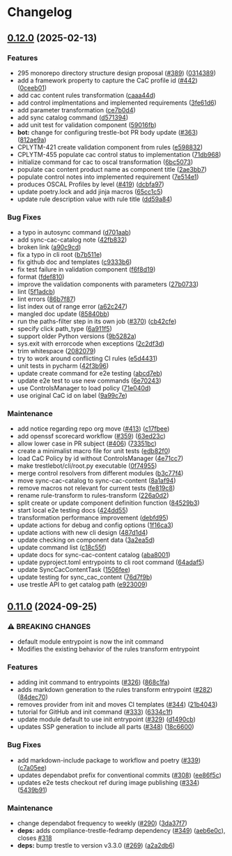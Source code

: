 # Changelog

## [0.12.0](https://github.com/complytime/trestle-bot/compare/v0.11.0...v0.12.0) (2025-02-13)


### Features

* 295 monorepo directory structure design proposal ([#389](https://github.com/complytime/trestle-bot/issues/389)) ([0314389](https://github.com/complytime/trestle-bot/commit/0314389ccb454b1c52ef68cd7670da97dbf62510))
* add a framework property to capture the CaC profile id ([#442](https://github.com/complytime/trestle-bot/issues/442)) ([0ceeb01](https://github.com/complytime/trestle-bot/commit/0ceeb01623d5c326bd9df9973622906856c0ef7c))
* add cac content rules transformation ([caaa44d](https://github.com/complytime/trestle-bot/commit/caaa44d0770b92b834d55fed1ee7204f7cd67be6))
* add control implmentations and implemented requirements ([3fe61d6](https://github.com/complytime/trestle-bot/commit/3fe61d6b722bae828a45bda8f478e9938cb7cfa3))
* add parameter transformation ([ce7b0d4](https://github.com/complytime/trestle-bot/commit/ce7b0d4491e0f76f7619b5ab8e023001f8ae7265))
* add sync catalog command ([d571394](https://github.com/complytime/trestle-bot/commit/d571394da11487500562bbabd6f372e034270c14))
* add unit test for validation component ([59016fb](https://github.com/complytime/trestle-bot/commit/59016fb52c2247c7c5a9702b0d986551efb443a9))
* **bot:** change for configuring trestle-bot PR body update ([#363](https://github.com/complytime/trestle-bot/issues/363)) ([812ae9a](https://github.com/complytime/trestle-bot/commit/812ae9acdc9741fc83e20cc219ecbb681e3bf6c4))
* CPLYTM-421 create validation component from rules ([e598832](https://github.com/complytime/trestle-bot/commit/e59883226a59872aab5cdc53bcc3cd9b79e5663b))
* CPLYTM-455 populate cac control status to implementation ([71db968](https://github.com/complytime/trestle-bot/commit/71db9680fd4d50d42213f4c31be2d05951786b39))
* initialize command for cac to oscal transformation ([6bc5073](https://github.com/complytime/trestle-bot/commit/6bc507319da7a01d1631f71345aa3a74705f484a))
* populate cac content product name as component title ([2ae3bb7](https://github.com/complytime/trestle-bot/commit/2ae3bb738ec283eb1c669d753be0191a5b284f2c))
* populate control notes into implemented requirement ([7e514e1](https://github.com/complytime/trestle-bot/commit/7e514e14d0195f146455bd3c481b05232f1a61bb))
* produces OSCAL Profiles by level ([#419](https://github.com/complytime/trestle-bot/issues/419)) ([dcbfa97](https://github.com/complytime/trestle-bot/commit/dcbfa9708a3defea670406b854bac85dfa2e4822))
* update poetry.lock and add jinja macros ([65cc1c5](https://github.com/complytime/trestle-bot/commit/65cc1c5e6cb52e329bffb20426563fa7b8828ae0))
* update rule description value with rule title ([dd59a84](https://github.com/complytime/trestle-bot/commit/dd59a848141cf3aaf0f5e292feba538d180408a0))


### Bug Fixes

* a typo in autosync command ([d701aab](https://github.com/complytime/trestle-bot/commit/d701aab315e9f2ee6873ac9c324663681141e493))
* add sync-cac-catalog note ([42fb832](https://github.com/complytime/trestle-bot/commit/42fb832b91dd92bd391969c56dc85438796a33fb))
* broken link ([a90c9cd](https://github.com/complytime/trestle-bot/commit/a90c9cd0492c60cc586e2ac8a65252b6a2192800))
* fix a typo in cli root ([b7b511e](https://github.com/complytime/trestle-bot/commit/b7b511e173aea8ad9f7c2681b6ea0e640a88e05a))
* fix github doc and templates ([c9333b6](https://github.com/complytime/trestle-bot/commit/c9333b6f90cf19b8836b8aa88f8554472d76a7a6))
* fix test failure in validation component ([f6f8d19](https://github.com/complytime/trestle-bot/commit/f6f8d192a98fb83f4e0498c7699a242baf95e428))
* format ([fdef810](https://github.com/complytime/trestle-bot/commit/fdef8107e3b48b6c93455bf3084c91aceaf2810f))
* improve the validation components with parameters ([27b0733](https://github.com/complytime/trestle-bot/commit/27b07334bd7394fb26c46203e2b29408782b02ac))
* lint ([5f1adcb](https://github.com/complytime/trestle-bot/commit/5f1adcb24e1c16885047d7c34a126f81a7daf3df))
* lint errors ([86b7f87](https://github.com/complytime/trestle-bot/commit/86b7f87623ac848e5e120c33fcbfa586f5f45b0f))
* list index out of range error ([a62c247](https://github.com/complytime/trestle-bot/commit/a62c2477b72948e75e3f9b16bea9cdf9d781781d))
* mangled doc update ([85840bb](https://github.com/complytime/trestle-bot/commit/85840bbe7f8b46f5b651c2a7251a6262a5e7bd01))
* run the paths-filter step in its own job ([#370](https://github.com/complytime/trestle-bot/issues/370)) ([cb42cfe](https://github.com/complytime/trestle-bot/commit/cb42cfe7e2a5d554f7380a4b327a09324a8d3834))
* specify click path_type ([6a911f5](https://github.com/complytime/trestle-bot/commit/6a911f569b971903e2fd440b564a3ba7d041e34f))
* support older Python versions ([9b5282a](https://github.com/complytime/trestle-bot/commit/9b5282a1e6331f0767b3e51cb5537c017437912c))
* sys.exit with errorcode when exceptions ([2c2df3d](https://github.com/complytime/trestle-bot/commit/2c2df3d589750ac1a8af763b139a2e21b70bb59c))
* trim whitespace ([2082079](https://github.com/complytime/trestle-bot/commit/2082079ed645f32d7cd587a61921c4cfce2eef96))
* try to work around conflicting CI rules ([e5d4431](https://github.com/complytime/trestle-bot/commit/e5d4431ddca8ce874ab3f0729689caa30ee64808))
* unit tests in pycharm ([42f3b96](https://github.com/complytime/trestle-bot/commit/42f3b963d06d86a7d5e132984c00001d7b9cc12f))
* update create command for e2e testing ([abcd7eb](https://github.com/complytime/trestle-bot/commit/abcd7ebbf87464e46f7161bb991b8963d70a4784))
* update e2e test to use new commands ([6e70243](https://github.com/complytime/trestle-bot/commit/6e7024315f75851e6bd76affc8544ea4eac933ea))
* use ControlsManager to load policy ([71e040d](https://github.com/complytime/trestle-bot/commit/71e040dcbebd3c96f4f2ef52cd2dc8d14c2ea21d))
* use original CaC id on label ([9a99c7e](https://github.com/complytime/trestle-bot/commit/9a99c7eb2d7c011fe4bab6564b628da09b88dd97))


### Maintenance

* add notice regarding repo org move ([#413](https://github.com/complytime/trestle-bot/issues/413)) ([c17fbee](https://github.com/complytime/trestle-bot/commit/c17fbeedb7afdff9f88692824d10a2b2d298c7a1))
* add openssf scorecard workflow ([#359](https://github.com/complytime/trestle-bot/issues/359)) ([63ed23c](https://github.com/complytime/trestle-bot/commit/63ed23c1768b49022b71b03dcda58fe1b001a452))
* allow lower case in PR subject ([#406](https://github.com/complytime/trestle-bot/issues/406)) ([73351bc](https://github.com/complytime/trestle-bot/commit/73351bc7c9cd1cb719036fc9fca3acc8a4844449))
* create a minimalist macro file for unit tests ([edb82f0](https://github.com/complytime/trestle-bot/commit/edb82f03c4ec5d38b904cf2ebe6170849b23bee4))
* load CaC Policy by id without ControlsManager ([4e71cc7](https://github.com/complytime/trestle-bot/commit/4e71cc71c741a853866948406809d83e22841839))
* make trestlebot/cli/root.py executable ([0f74955](https://github.com/complytime/trestle-bot/commit/0f74955eb91b1499558cb4d130c13845cc1fc363))
* merge control resolvers from different modules ([b3c77f4](https://github.com/complytime/trestle-bot/commit/b3c77f4baa09fb99d6cfe3f5a9da516705d7877a))
* move sync-cac-catalog to sync-cac-content ([8a1af94](https://github.com/complytime/trestle-bot/commit/8a1af94f6c495f4be544efe01030352b14838f9b))
* remove macros not relevant for current tests ([fe819c8](https://github.com/complytime/trestle-bot/commit/fe819c829a04825946bde48729d619c9f35e4855))
* rename rule-transform to rules-transform ([226a0d2](https://github.com/complytime/trestle-bot/commit/226a0d24c1fd83a3101bfd251deac3a850143569))
* split create or update component definition function ([84529b3](https://github.com/complytime/trestle-bot/commit/84529b3e1796774ff8e8e6775ae3619d2765cf22))
* start local e2e testing docs ([424dd55](https://github.com/complytime/trestle-bot/commit/424dd558ac16962da0b478dff535a43e923c3417))
* transformation performance improvement ([debfd95](https://github.com/complytime/trestle-bot/commit/debfd954c044eddec7b3e7aab92f275e7a214aa9))
* update actions for debug and config options ([1f16ca3](https://github.com/complytime/trestle-bot/commit/1f16ca301da9b808568e671f0b7a3f99f26ddb99))
* update actions with new cli design ([487d1d4](https://github.com/complytime/trestle-bot/commit/487d1d40ec4db1502e2ad11344b71d01cce5e12b))
* update checking on component data ([3a2ea5d](https://github.com/complytime/trestle-bot/commit/3a2ea5d24f7dcc367a76b5858abf267589b2a292))
* update command list ([c18c55f](https://github.com/complytime/trestle-bot/commit/c18c55f22c1d9ae7b89eedcd012656b69a64f33c))
* update docs for sync-cac-content catalog ([aba8001](https://github.com/complytime/trestle-bot/commit/aba800182198141ca2a42cc5523d70502aaa34b6))
* update pyproject.toml entrypoints to cli root command ([64adaf5](https://github.com/complytime/trestle-bot/commit/64adaf5002df6e316db9da9b54ee6cea9633a4fd))
* update SyncCacContentTask ([1506fee](https://github.com/complytime/trestle-bot/commit/1506fee09bfaf426004c3e637e5f17792089061d))
* update testing for sync_cac_content ([76d7f9b](https://github.com/complytime/trestle-bot/commit/76d7f9b88af125f1c72bdaec47d117b83da0f49e))
* use trestle API to get catalog path ([e923009](https://github.com/complytime/trestle-bot/commit/e9230097524cb2c573e2c3f82a86d2174edfd8d5))

## [0.11.0](https://github.com/RedHatProductSecurity/trestle-bot/compare/v0.10.1...v0.11.0) (2024-09-25)


### ⚠ BREAKING CHANGES

* default module entrypoint is now the init command
* Modifies the existing behavior of the rules transform entrypoint

### Features

* adding init command to entrypoints ([#326](https://github.com/RedHatProductSecurity/trestle-bot/issues/326)) ([868c1fa](https://github.com/RedHatProductSecurity/trestle-bot/commit/868c1fae3bb2fa85df734905aa38b33dc37c9b47))
* adds markdown generation to the rules transform entrypoint ([#282](https://github.com/RedHatProductSecurity/trestle-bot/issues/282)) ([84dec70](https://github.com/RedHatProductSecurity/trestle-bot/commit/84dec70d7810abf7306b708104b4c7bf682a49ad))
* removes provider from init and moves CI templates ([#344](https://github.com/RedHatProductSecurity/trestle-bot/issues/344)) ([21b4043](https://github.com/RedHatProductSecurity/trestle-bot/commit/21b40432f446323ded883c248feaa064ea1cabd6))
* tutorial for GitHub and init command ([#333](https://github.com/RedHatProductSecurity/trestle-bot/issues/333)) ([6334c1f](https://github.com/RedHatProductSecurity/trestle-bot/commit/6334c1f16fffa94bacbb250c95f754ed80abff9b))
* update module default to use init entrypoint ([#329](https://github.com/RedHatProductSecurity/trestle-bot/issues/329)) ([d1490cb](https://github.com/RedHatProductSecurity/trestle-bot/commit/d1490cbde72b204875260cd210f61760e9f3c056))
* updates SSP generation to include all parts ([#348](https://github.com/RedHatProductSecurity/trestle-bot/issues/348)) ([18c6600](https://github.com/RedHatProductSecurity/trestle-bot/commit/18c6600a47d9833811a045fa60e167608f06a180))


### Bug Fixes

* add markdown-include package to workflow and poetry ([#339](https://github.com/RedHatProductSecurity/trestle-bot/issues/339)) ([c7a05ee](https://github.com/RedHatProductSecurity/trestle-bot/commit/c7a05eebe87f853a435b31abadba8db05d2458a2))
* updates dependabot prefix for conventional commits ([#308](https://github.com/RedHatProductSecurity/trestle-bot/issues/308)) ([ee86f5c](https://github.com/RedHatProductSecurity/trestle-bot/commit/ee86f5c35755686d3fc3adf6ca94e1c4ac8d873e))
* updates e2e tests checkout ref during image publishing ([#334](https://github.com/RedHatProductSecurity/trestle-bot/issues/334)) ([5439b91](https://github.com/RedHatProductSecurity/trestle-bot/commit/5439b91c7b0ed1d75c7a5ec3f2b3f4e94ea5968a))


### Maintenance

* change dependabot frequency to weekly ([#290](https://github.com/RedHatProductSecurity/trestle-bot/issues/290)) ([3da37f7](https://github.com/RedHatProductSecurity/trestle-bot/commit/3da37f7b69538e157b5b48b461140d0f9bfd6d9d))
* **deps:** adds compliance-trestle-fedramp dependency ([#349](https://github.com/RedHatProductSecurity/trestle-bot/issues/349)) ([aeb6e0c](https://github.com/RedHatProductSecurity/trestle-bot/commit/aeb6e0c59bb0e09ee2142f886e9682a8f8e118e6)), closes [#318](https://github.com/RedHatProductSecurity/trestle-bot/issues/318)
* **deps:** bump trestle to version v3.3.0 ([#269](https://github.com/RedHatProductSecurity/trestle-bot/issues/269)) ([a2a2db6](https://github.com/RedHatProductSecurity/trestle-bot/commit/a2a2db6bbbcac2bec23b9fe520a0958afc488616))

